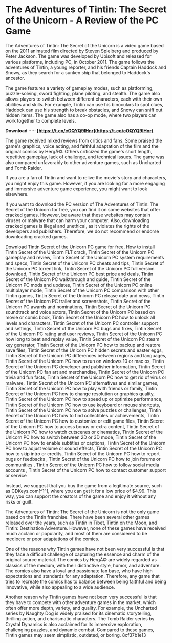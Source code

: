 # The Adventures of Tintin: The Secret of the Unicorn - A Review of the PC Game
 
The Adventures of Tintin: The Secret of the Unicorn is a video game based on the 2011 animated film directed by Steven Spielberg and produced by Peter Jackson. The game was developed by Ubisoft and released for various platforms, including PC, in October 2011. The game follows the adventures of Tintin, a young reporter, and his friends Captain Haddock and Snowy, as they search for a sunken ship that belonged to Haddock's ancestor.
 
The game features a variety of gameplay modes, such as platforming, puzzle-solving, sword fighting, plane piloting, and stealth. The game also allows players to switch between different characters, each with their own abilities and skills. For example, Tintin can use his binoculars to spot clues, Haddock can use his strength to break obstacles, and Snowy can sniff out hidden items. The game also has a co-op mode, where two players can work together to complete levels.
 
**Download ····· [https://t.co/cOQYQ9IHnr](https://t.co/cOQYQ9IHnr)**


 
The game received mixed reviews from critics and fans. Some praised the game's graphics, voice acting, and faithful adaptation of the film and the original comics by HergÃ©. Others criticized the game's short length, repetitive gameplay, lack of challenge, and technical issues. The game was also compared unfavorably to other adventure games, such as Uncharted and Tomb Raider.
 
If you are a fan of Tintin and want to relive the movie's story and characters, you might enjoy this game. However, if you are looking for a more engaging and immersive adventure game experience, you might want to look elsewhere.
 
If you want to download the PC version of The Adventures of Tintin: The Secret of the Unicorn for free, you can find it on some websites that offer cracked games. However, be aware that these websites may contain viruses or malware that can harm your computer. Also, downloading cracked games is illegal and unethical, as it violates the rights of the developers and publishers. Therefore, we do not recommend or endorse downloading cracked games.
 
Download Tintin Secret of the Unicorn PC game for free,  How to install Tintin Secret of the Unicorn FLT crack,  Tintin Secret of the Unicorn PC gameplay and review,  Tintin Secret of the Unicorn PC system requirements and specs,  Tintin Secret of the Unicorn PC cheats and tips,  Tintin Secret of the Unicorn PC torrent link,  Tintin Secret of the Unicorn PC full version download,  Tintin Secret of the Unicorn PC best price and deals,  Tintin Secret of the Unicorn PC walkthrough and guide,  Tintin Secret of the Unicorn PC mods and updates,  Tintin Secret of the Unicorn PC online multiplayer mode,  Tintin Secret of the Unicorn PC comparison with other Tintin games,  Tintin Secret of the Unicorn PC release date and news,  Tintin Secret of the Unicorn PC trailer and screenshots,  Tintin Secret of the Unicorn PC awards and nominations,  Tintin Secret of the Unicorn PC soundtrack and voice actors,  Tintin Secret of the Unicorn PC based on movie or comic book,  Tintin Secret of the Unicorn PC how to unlock all levels and characters,  Tintin Secret of the Unicorn PC controller support and settings,  Tintin Secret of the Unicorn PC bugs and fixes,  Tintin Secret of the Unicorn PC rating and user reviews,  Tintin Secret of the Unicorn PC how long to beat and replay value,  Tintin Secret of the Unicorn PC steam key generator,  Tintin Secret of the Unicorn PC how to backup and restore save files,  Tintin Secret of the Unicorn PC hidden secrets and easter eggs,  Tintin Secret of the Unicorn PC differences between regions and languages,  Tintin Secret of the Unicorn PC how to run on windows 10 or mac os,  Tintin Secret of the Unicorn PC developer and publisher information,  Tintin Secret of the Unicorn PC fan art and merchandise,  Tintin Secret of the Unicorn PC trivia and fun facts,  Tintin Secret of the Unicorn PC how to get rid of virus or malware,  Tintin Secret of the Unicorn PC alternatives and similar games,  Tintin Secret of the Unicorn PC how to play with friends or family,  Tintin Secret of the Unicorn PC how to change resolution or graphics quality,  Tintin Secret of the Unicorn PC how to speed up or optimize performance,  Tintin Secret of the Unicorn PC how to use keyboard or mouse shortcuts,  Tintin Secret of the Unicorn PC how to solve puzzles or challenges,  Tintin Secret of the Unicorn PC how to find collectibles or achievements,  Tintin Secret of the Unicorn PC how to customize or edit game files,  Tintin Secret of the Unicorn PC how to access bonus or extra content,  Tintin Secret of the Unicorn PC how to watch cutscenes or cinematics,  Tintin Secret of the Unicorn PC how to switch between 2D or 3D mode,  Tintin Secret of the Unicorn PC how to enable subtitles or captions,  Tintin Secret of the Unicorn PC how to adjust volume or sound effects,  Tintin Secret of the Unicorn PC how to skip intro or credits,  Tintin Secret of the Unicorn PC how to report bugs or feedbacks ,  Tintin Secret of the Unicorn PC how to join forums or communities ,  Tintin Secret of the Unicorn PC how to follow social media accounts ,  Tintin Secret of the Unicorn PC how to contact customer support or service
 
Instead, we suggest that you buy the game from a legitimate source, such as CDKeys.com[^1^], where you can get it for a low price of $4.99. This way, you can support the creators of the game and enjoy it without any risks or guilt.
  
The Adventures of Tintin: The Secret of the Unicorn is not the only game based on the Tintin franchise. There have been several other games released over the years, such as Tintin in Tibet, Tintin on the Moon, and Tintin: Destination Adventure. However, none of these games have received much acclaim or popularity, and most of them are considered to be mediocre or poor adaptations of the comics.
 
One of the reasons why Tintin games have not been very successful is that they face a difficult challenge of capturing the essence and charm of the original source material. The comics by HergÃ© are widely regarded as classics of the medium, with their distinctive style, humor, and adventure. The comics also have a loyal and passionate fan base, who have high expectations and standards for any adaptation. Therefore, any game that tries to recreate the comics has to balance between being faithful and being innovative, while also appealing to a wide audience.
 
Another reason why Tintin games have not been very successful is that they have to compete with other adventure games in the market, which often offer more depth, variety, and quality. For example, the Uncharted series by Naughty Dog is widely praised for its cinematic storytelling, thrilling action, and charismatic characters. The Tomb Raider series by Crystal Dynamics is also acclaimed for its immersive exploration, challenging puzzles, and dynamic combat. Compared to these games, Tintin games may seem simplistic, outdated, or boring.
 8cf37b1e13
 
